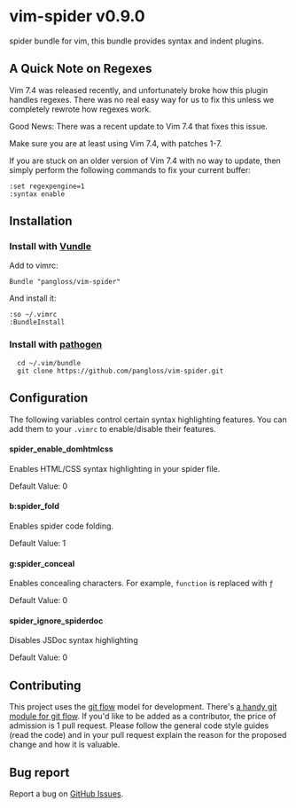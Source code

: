 # vim-spider v0.9.0

spider bundle for vim, this bundle provides syntax and indent plugins.

## A Quick Note on Regexes

Vim 7.4 was released recently, and unfortunately broke how this plugin
handles regexes. There was no real easy way for us to fix this unless we
completely rewrote how regexes work.

Good News: There was a recent update to Vim 7.4 that fixes this issue.

Make sure you are at least using Vim 7.4, with patches 1-7.

If you are stuck on an older version of Vim 7.4 with no way to update,
then simply perform the following commands to fix your current buffer:

```
:set regexpengine=1
:syntax enable
```

## Installation

### Install with [Vundle](https://github.com/gmarik/vundle)

Add to vimrc:

    Bundle "pangloss/vim-spider"

And install it:

    :so ~/.vimrc
    :BundleInstall

### Install with [pathogen](https://github.com/tpope/vim-pathogen)

      cd ~/.vim/bundle
      git clone https://github.com/pangloss/vim-spider.git

## Configuration

The following variables control certain syntax highlighting features. You can
add them to your `.vimrc` to enable/disable their features.

#### spider_enable_domhtmlcss

Enables HTML/CSS syntax highlighting in your spider file.

Default Value: 0

#### b:spider_fold

Enables spider code folding.

Default Value: 1

#### g:spider_conceal

Enables concealing characters. For example, `function` is replaced with `ƒ`

Default Value: 0

#### spider_ignore_spiderdoc

Disables JSDoc syntax highlighting

Default Value: 0

## Contributing

This project uses the [git
flow](http://nvie.com/posts/a-successful-git-branching-model/) model for
development. There's [a handy git module for git
flow](//github.com/nvie/gitflow). If you'd like to be added as a contributor,
the price of admission is 1 pull request. Please follow the general code style
guides (read the code) and in your pull request explain the reason for the
proposed change and how it is valuable.

## Bug report

Report a bug on [GitHub Issues](https://github.com/pangloss/vim-spider/issues).
